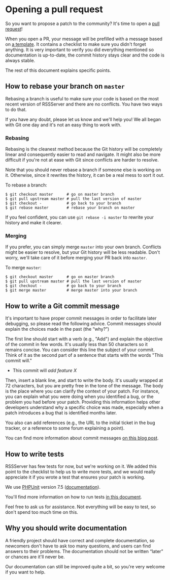 # Opening a pull request

So you want to propose a patch to the community? It's time to open a [pull request](https://github.com/RSSServer/RSSServer/pulls)!

When you open a PR, your message will be prefilled with a message based on [a template](https://github.com/RSSServer/RSSServer/blob/master/docs/pull_request_template.md). It contains a checklist to make sure you didn't forget anything. It is very important to verify you did everything mentioned so documentation is up-to-date, the commit history stays clear and the code is always stable.

The rest of this document explains specific points.

## How to rebase your branch on `master`

Rebasing a branch is useful to make sure your code is based on the most recent version of RSSServer and there are no conflicts. You have two ways to do that.

If you have any doubt, please let us know and we'll help you! We all began with Git one day and it's not an easy thing to work with.

### Rebasing

Rebasing is the cleanest method because the Git history will be completely linear and consequently easier to read and navigate. It might also be more difficult if you're not at ease with Git since conflicts are harder to resolve.

Note that you should never rebase a branch if someone else is working on it. Otherwise, since it rewrites the history, it can be a real mess to sort it out.

To rebase a branch:

```console
$ git checkout master      # go on master branch
$ git pull upstream master # pull the last version of master
$ git checkout -           # go back to your branch
$ git rebase master        # rebase your branch on master
```

If you feel confident, you can use `git rebase -i master` to rewrite your history and make it clearer.

### Merging

If you prefer, you can simply merge `master` into your own branch. Conflicts might be easier to resolve, but your Git history will be less readable. Don't worry, we'll take care of it before merging your PR back into `master`.

To merge `master`:

```console
$ git checkout master      # go on master branch
$ git pull upstream master # pull the last version of master
$ git checkout -           # go back to your branch
$ git merge master         # merge master into your branch
```

## How to write a Git commit message

It's important to have proper commit messages in order to facilitate later debugging, so please read the following advice. Commit messages should explain the choices made in the past (the “why?”)

The first line should start with a verb (e.g., "Add") and explain the objective of the commit in few words. It's usually less than 50 characters so it remains concise. You can consider this line the subject of your commit. Think of it as the second part of a sentence that starts with the words "This commit will."

* This commit will *add feature X*

Then, insert a blank line, and start to write the body. It's usually wrapped at 72 characters, but you are pretty free in the tone of the message. The body is the place where you can clarify the context of your patch. For instance, you can explain what you were doing when you identified a bug, or the problem you had before your patch. Providing this information helps other developers understand why a specific choice was made, especially when a patch introduces a bug that is identified months later.

You also can add references (e.g., the URL to the initial ticket in the bug tracker, or a reference to some forum explaining a point).

You can find more information about commit messages [on this blog post](https://chris.beams.io/posts/git-commit/).

## How to write tests

RSSServer has few tests for now, but we're working on it. We added this point to the checklist to help us to write more tests, and we would really appreciate it if you wrote a test that ensures your patch is working.

We use [PHPUnit](https://phpunit.de/) version 7.5 ([documentation](https://phpunit.readthedocs.io/en/7.5/)).

You'll find more information on how to run tests [in this document](03_Running_tests.md).

Feel free to ask us for assistance. Not everything will be easy to test, so don't spend too much time on this.

## Why you should write documentation

A friendly project should have correct and complete documentation, so newcomers don't have to ask too many questions, and users can find answers to their problems. The documentation should not be written “later” or chances are it'll never be.

Our documentation can still be improved quite a bit, so you're very welcome if you want to help.
